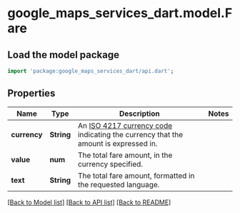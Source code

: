 # google_maps_services_dart.model.Fare

## Load the model package
```dart
import 'package:google_maps_services_dart/api.dart';
```

## Properties
Name | Type | Description | Notes
------------ | ------------- | ------------- | -------------
**currency** | **String** | An [ISO 4217 currency code](https://en.wikipedia.org/wiki/ISO_4217) indicating the currency that the amount is expressed in. | 
**value** | **num** | The total fare amount, in the currency specified. | 
**text** | **String** | The total fare amount, formatted in the requested language. | 

[[Back to Model list]](../README.md#documentation-for-models) [[Back to API list]](../README.md#documentation-for-api-endpoints) [[Back to README]](../README.md)


